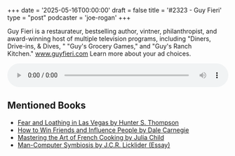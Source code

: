 +++
date = '2025-05-16T00:00:00'
draft = false
title = '#2323 - Guy Fieri'
type = "post"
podcaster = 'joe-rogan'
+++

Guy Fieri is a restaurateur, bestselling author, vintner, philanthropist, and award-winning host of multiple television programs, including "Diners, Drive-ins, & Dives, " "Guy's Grocery Games," and "Guy's Ranch Kitchen." www.guyfieri.com
Learn more about your ad choices.

<audio controls style="width: 100%; max-width: 800px;">
  <source src="https://traffic.megaphone.fm/GLT9446490255.mp3?updated=1747414454" type="audio/mpeg">
  Your browser does not support the audio element.
</audio>

## Mentioned Books

- [Fear and Loathing in Las Vegas by Hunter S. Thompson](https://www.amazon.com/s?k=Fear+and+Loathing+in+Las+Vegas+by+Hunter+S.+Thompson&tag=podcaststoboo-20)
- [How to Win Friends and Influence People by Dale Carnegie](https://www.amazon.com/s?k=How+to+Win+Friends+and+Influence+People+by+Dale+Carnegie&tag=podcaststoboo-20)
- [Mastering the Art of French Cooking by Julia Child](https://www.amazon.com/s?k=Mastering+the+Art+of+French+Cooking+by+Julia+Child&tag=podcaststoboo-20)
- [Man-Computer Symbiosis by J.C.R. Licklider (Essay)](https://www.amazon.com/s?k=Man-Computer+Symbiosis+by+J.C.R.+Licklider+(Essay)&tag=podcaststoboo-20)